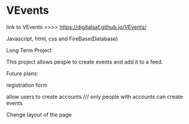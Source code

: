 # VEvents

link to VEvents >>>> https://digitalsaf.github.io/VEvents/

Javascript, html, css and FireBase(Database)

Long Term Project

This project allows people to create events and add it to a feed.

Future plans:

registration form

allow users to create accounts /// only people with accounts can create events

Change layout of the page


